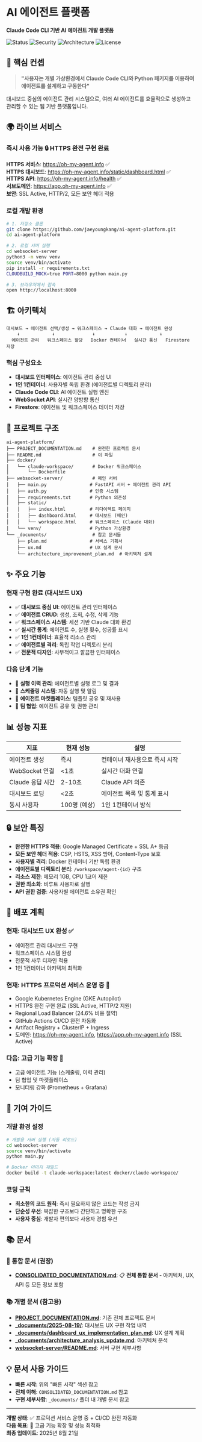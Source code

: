 # AI 에이전트 플랫폼

**Claude Code CLI 기반 AI 에이전트 개발 플랫폼**

![Status](https://img.shields.io/badge/Status-Claude%20CLI%20완전통합-brightgreen)
![Security](https://img.shields.io/badge/Security-SSL%20A+-green)
![Architecture](https://img.shields.io/badge/Architecture-1인1컨테이너-blue)
![License](https://img.shields.io/badge/License-Private-red)

## 🎯 핵심 컨셉

> **"사용자는 개별 가상환경에서 Claude Code CLI와 Python 패키지를 이용하여 에이전트를 설계하고 구동한다"**

대시보드 중심의 에이전트 관리 시스템으로, 여러 AI 에이전트를 효율적으로 생성하고 관리할 수 있는 웹 기반 플랫폼입니다.

## 🌍 라이브 서비스

### 즉시 사용 가능 🔒 HTTPS 완전 구현 완료
**HTTPS 서비스**: https://oh-my-agent.info ✅  
**HTTPS 대시보드**: https://oh-my-agent.info/static/dashboard.html ✅  
**HTTPS API**: https://oh-my-agent.info/health ✅  
**서브도메인**: https://app.oh-my-agent.info ✅  
**보안**: SSL Active, HTTP/2, 모든 보안 헤더 적용

### 로컬 개발 환경

```bash
# 1. 저장소 클론
git clone https://github.com/jaeyoungkang/ai-agent-platform.git
cd ai-agent-platform

# 2. 로컬 서버 실행
cd websocket-server
python3 -m venv venv
source venv/bin/activate
pip install -r requirements.txt
CLOUDBUILD_MOCK=true PORT=8000 python main.py

# 3. 브라우저에서 접속
open http://localhost:8000
```

## 🏗️ 아키텍처

```
대시보드 → 에이전트 선택/생성 → 워크스페이스 → Claude 대화 → 에이전트 완성
    ↓            ↓              ↓           ↓            ↓
  에이전트 관리   워크스페이스 할당   Docker 컨테이너   실시간 통신   Firestore 저장
```

### 핵심 구성요소
- **대시보드 인터페이스**: 에이전트 관리 중심 UI
- **1인 1컨테이너**: 사용자별 독립 환경 (에이전트별 디렉토리 분리)
- **Claude Code CLI**: AI 에이전트 실행 엔진
- **WebSocket API**: 실시간 양방향 통신
- **Firestore**: 에이전트 및 워크스페이스 데이터 저장

## 📁 프로젝트 구조

```
ai-agent-platform/
├── PROJECT_DOCUMENTATION.md    # 완전한 프로젝트 문서
├── README.md                   # 이 파일
├── docker/
│   └── claude-workspace/       # Docker 워크스페이스
│       └── Dockerfile
├── websocket-server/           # 메인 서버
│   ├── main.py                # FastAPI 서버 + 에이전트 관리 API
│   ├── auth.py                # 인증 시스템
│   ├── requirements.txt       # Python 의존성
│   ├── static/
│   │   ├── index.html         # 리다이렉트 페이지
│   │   ├── dashboard.html     # 대시보드 (메인)
│   │   └── workspace.html     # 워크스페이스 (Claude 대화)
│   └── venv/                  # Python 가상환경
└── _documents/                 # 참고 문서들
    ├── plan.md                # 서비스 기획서
    ├── ux.md                  # UX 설계 문서
    └── architecture_improvement_plan.md  # 아키텍처 설계
```

## ✨ 주요 기능

### 현재 구현 완료 (대시보드 UX)
- ✅ **대시보드 중심 UI**: 에이전트 관리 인터페이스
- ✅ **에이전트 CRUD**: 생성, 조회, 수정, 삭제 기능
- ✅ **워크스페이스 시스템**: 세션 기반 Claude 대화 환경
- ✅ **실시간 통계**: 에이전트 수, 실행 횟수, 성공률 표시
- ✅ **1인 1컨테이너**: 효율적 리소스 관리
- ✅ **에이전트별 격리**: 독립 작업 디렉토리 분리
- ✅ **전문적 디자인**: 사무적이고 깔끔한 인터페이스

### 다음 단계 기능
- 🔄 **실행 이력 관리**: 에이전트별 실행 로그 및 결과
- 🔄 **스케줄링 시스템**: 자동 실행 및 알림
- 🔄 **에이전트 마켓플레이스**: 템플릿 공유 및 재사용
- 🔄 **팀 협업**: 에이전트 공유 및 권한 관리

## 📊 성능 지표

| 지표 | 현재 성능 | 설명 |
|------|-----------|------|
| 에이전트 생성 | 즉시 | 컨테이너 재사용으로 즉시 시작 |
| WebSocket 연결 | <1초 | 실시간 대화 연결 |
| Claude 응답 시간 | 2-10초 | Claude API 의존 |
| 대시보드 로딩 | <2초 | 에이전트 목록 및 통계 표시 |
| 동시 사용자 | 100명 (예상) | 1인 1컨테이너 방식 |

## 🔒 보안 특징

- **완전한 HTTPS 적용**: Google Managed Certificate + SSL A+ 등급
- **모든 보안 헤더 적용**: CSP, HSTS, XSS 방어, Content-Type 보호
- **사용자별 격리**: Docker 컨테이너 기반 독립 환경
- **에이전트별 디렉토리 분리**: `/workspace/agent-{id}` 구조
- **리소스 제한**: 메모리 1GB, CPU 1코어 제한
- **권한 최소화**: 비루트 사용자로 실행
- **API 권한 검증**: 사용자별 에이전트 소유권 확인

## 🚀 배포 계획

### 현재: 대시보드 UX 완성 ✅
- 에이전트 관리 대시보드 구현
- 워크스페이스 시스템 완성
- 전문적 사무 디자인 적용
- 1인 1컨테이너 아키텍처 최적화

### 현재: HTTPS 프로덕션 서비스 운영 중 🎉
- Google Kubernetes Engine (GKE Autopilot)
- HTTPS 완전 구현 완료 (SSL Active, HTTP/2 지원)
- Regional Load Balancer (24.6% 비용 절약)
- GitHub Actions CI/CD 완전 자동화
- Artifact Registry + ClusterIP + Ingress
- 도메인: https://oh-my-agent.info, https://app.oh-my-agent.info (SSL Active)

### 다음: 고급 기능 확장 🔄
- 고급 에이전트 기능 (스케줄링, 이력 관리)
- 팀 협업 및 마켓플레이스
- 모니터링 강화 (Prometheus + Grafana)

## 🤝 기여 가이드

### 개발 환경 설정
```bash
# 개발용 서버 실행 (자동 리로드)
cd websocket-server
source venv/bin/activate
python main.py

# Docker 이미지 재빌드
docker build -t claude-workspace:latest docker/claude-workspace/
```

### 코딩 규칙
- **최소한의 코드 원칙**: 즉시 필요하지 않은 코드는 작성 금지
- **단순성 우선**: 복잡한 구조보다 간단하고 명확한 구조
- **사용자 중심**: 개발자 편의보다 사용자 경험 우선

## 📚 문서

### 📖 통합 문서 (권장)
- **[CONSOLIDATED_DOCUMENTATION.md](CONSOLIDATED_DOCUMENTATION.md)**: 📋 **전체 통합 문서** - 아키텍처, UX, API 등 모든 정보 포함

### 📚 개별 문서 (참고용)
- **[PROJECT_DOCUMENTATION.md](PROJECT_DOCUMENTATION.md)**: 기존 전체 프로젝트 문서
- **[_documents/2025-08-19/](/_documents/2025-08-19/)**: 대시보드 UX 구현 작업 내역
- **[_documents/dashboard_ux_implementation_plan.md](_documents/dashboard_ux_implementation_plan.md)**: UX 설계 계획
- **[_documents/architecture_analysis_update.md](_documents/architecture_analysis_update.md)**: 아키텍처 분석
- **[websocket-server/README.md](websocket-server/README.md)**: 서버 구현 세부사항

## 💡 문서 사용 가이드

- **빠른 시작**: 위의 "빠른 시작" 섹션 참고
- **전체 이해**: `CONSOLIDATED_DOCUMENTATION.md` 참고 
- **구현 세부사항**: `_documents/` 폴더 내 개별 문서 참고

---

**개발 상태**: ✅ 프로덕션 서비스 운영 중 + CI/CD 완전 자동화  
**다음 목표**: 🚀 고급 기능 확장 및 성능 최적화  
**최종 업데이트**: 2025년 8월 21일